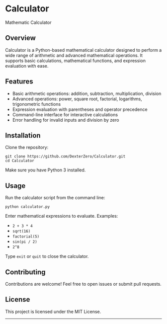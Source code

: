 
# Calculator

Mathematic Calculator

## Overview

Calculator is a Python-based mathematical calculator designed to perform a wide range of arithmetic and advanced mathematical operations. It supports basic calculations, mathematical functions, and expression evaluation with ease.

## Features

- Basic arithmetic operations: addition, subtraction, multiplication, division
- Advanced operations: power, square root, factorial, logarithms, trigonometric functions
- Expression evaluation with parentheses and operator precedence
- Command-line interface for interactive calculations
- Error handling for invalid inputs and division by zero

## Installation

Clone the repository:

```
git clone https://github.com/DexterZero/Calculator.git
cd Calculator
```

Make sure you have Python 3 installed.

## Usage

Run the calculator script from the command line:

```
python calculator.py
```

Enter mathematical expressions to evaluate. Examples:

- `2 + 3 * 4`
- `sqrt(16)`
- `factorial(5)`
- `sin(pi / 2)`
- `2^8`

Type `exit` or `quit` to close the calculator.

## Contributing

Contributions are welcome! Feel free to open issues or submit pull requests.

## License

This project is licensed under the MIT License.

---
